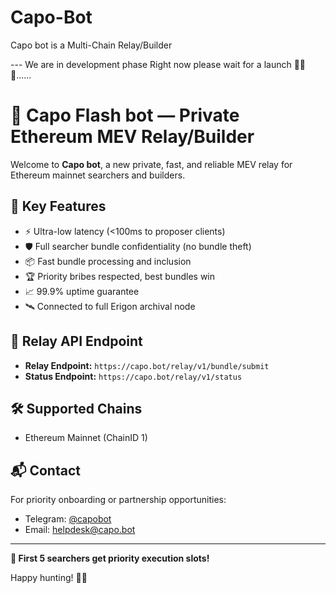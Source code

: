 # Capo-Bot
Capo bot is a Multi-Chain Relay/Builder

--- We are in development phase Right now please wait for a launch 🚀🚀🚀......


# 🚀 Capo Flash bot — Private Ethereum MEV Relay/Builder

Welcome to **Capo bot**, a new private, fast, and reliable MEV relay for Ethereum mainnet searchers and builders.

## 🌟 Key Features

- ⚡ Ultra-low latency (<100ms to proposer clients)
- 🛡️ Full searcher bundle confidentiality (no bundle theft)
- 📦 Fast bundle processing and inclusion
- 🏆 Priority bribes respected, best bundles win
- 📈 99.9% uptime guarantee
- 🛰️ Connected to full Erigon archival node

## 🔗 Relay API Endpoint

- **Relay Endpoint:** `https://capo.bot/relay/v1/bundle/submit`
- **Status Endpoint:** `https://capo.bot/relay/v1/status`

## 🛠️ Supported Chains

- Ethereum Mainnet (ChainID 1)

## 📬 Contact

For priority onboarding or partnership opportunities:
- Telegram: [@capobot](https://t.me/capobot)
- Email: helpdesk@capo.bot

---
**🚀 First 5 searchers get priority execution slots!**

Happy hunting! 🧠💎
